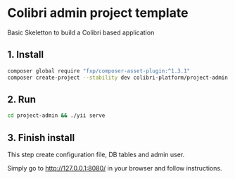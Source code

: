 # Colibri admin project template

Basic Skeletton to build a Colibri based application

## 1. Install

```bash
composer global require "fxp/composer-asset-plugin:^1.3.1"
composer create-project --stability dev colibri-platform/project-admin
```

## 2. Run

```bash
cd project-admin && ./yii serve
```

## 3. Finish install

This step create configuration file, DB tables and admin user.

Simply go to http://127.0.0.1:8080/ in your browser and follow instructions.
